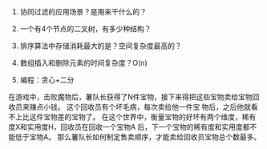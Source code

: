 1. 协同过滤的应用场景？是用来干什么的？

2. 一个有4个节点的二叉树，有多少种结构？

3. 排序算法中存储消耗最大的是？空间复杂度最高的？

4. 数组插入和删除元素的时间复杂度？O(n)

5. 编程：贪心+二分

在游戏中，击败魔物后，薯队长获得了N件宝物，接下来得把这些宝物卖给宝物回收员来赚点小钱。
这个回收员有个坏毛病，每次卖给他一件宝 物后，之后他就看不上比这件宝物差的宝物了。
在这个世界中，衡量宝物的好坏有两个维度，稀有度X和实用度H，回收员在回收一个宝物A 后，下一个宝物的稀有度和实用度都不能低于宝物A。
那么薯队长如何制定售卖顺序，才能卖给回收员宝物总个数最多。 
